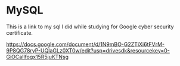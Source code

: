 # MySQL
This is a link to my sql I did while studying for Google cyber security certificate.

https://docs.google.com/document/d/1N9mBO-G2ZTiXi6tFVrM-9P8QG78ryP-UQIaGLz0XT0w/edit?usp=drivesdk&resourcekey=0-GiOCalIfogx15R5juKTNsg
